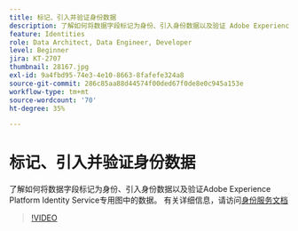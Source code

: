 ```yaml
---
title: 标记、引入并验证身份数据
description: 了解如何将数据字段标记为身份、引入身份数据以及验证 Adobe Experience Platform 身份标识服务私有图中的数据。
feature: Identities
role: Data Architect, Data Engineer, Developer
level: Beginner
jira: KT-2707
thumbnail: 28167.jpg
exl-id: 9a4fbd95-74e3-4e10-8663-8fafefe324a8
source-git-commit: 286c85aa88d44574f00ded67f0de8e0c945a153e
workflow-type: tm+mt
source-wordcount: '70'
ht-degree: 35%

---
```


# 标记、引入并验证身份数据

了解如何将数据字段标记为身份、引入身份数据以及验证Adobe Experience Platform Identity Service专用图中的数据。 有关详细信息，请访问[身份服务文档](https://experienceleague.adobe.com/docs/experience-platform/identity/home.html?lang=zh-Hans)

>[!VIDEO](https://video.tv.adobe.com/v/31671?learn=on&enablevpops&captions=chi_hans)
